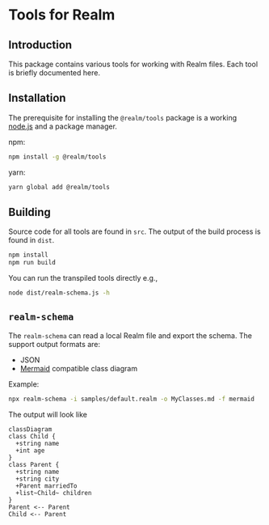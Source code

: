 # Tools for Realm

## Introduction

This package contains various tools for working with Realm files. Each tool is briefly documented here.

## Installation

The prerequisite for installing the `@realm/tools` package is a working [node.js](https://nodejs.org/en/) and a package manager.

npm:

```sh
npm install -g @realm/tools
```

yarn:

```sh
yarn global add @realm/tools
```

## Building

Source code for all tools are found in `src`. The output of the build process is found in `dist`.

```sh
npm install
npm run build
```

You can run the transpiled tools directly e.g.,

```sh
node dist/realm-schema.js -h
```

## `realm-schema`

The `realm-schema` can read a local Realm file and export the schema. The support output formats are:

* JSON
* [Mermaid](https://mermaid-js.github.io/mermaid/#/) compatible class diagram

Example:

```sh
npx realm-schema -i samples/default.realm -o MyClasses.md -f mermaid
```

The output will look like

```mermaid
classDiagram
class Child {
  +string name
  +int age
}
class Parent {
  +string name
  +string city
  +Parent marriedTo
  +list~Child~ children
}
Parent <-- Parent
Child <-- Parent
```
